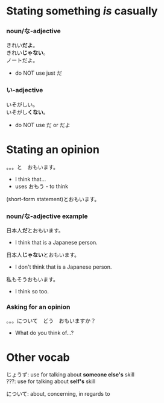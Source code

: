 # Stating something *is* casually
### noun/な-adjective
きれい**だよ**。  
きれい**じゃない**。  
ノートだよ。  
- do NOT use just だ
### い-adjective
いそがしい。  
いそがし**くない**。
- do NOT use だ or だよ
# Stating an opinion
。。。と　おもいます。
- I think that...
- uses おもう - to think

(short-form statement)とおもいます。
### noun/な-adjective example 
日本人**だ**とおもいます。
- I think that is a Japanese person.

日本人**じゃない**とおもいます。
- I don't think that is a Japanese person.

私もそうおもいます。
- I think so too.
### Asking for an opinion
。。。について　どう　おもいますか？
- What do you think of...?

# Other vocab
じょうず: use for talking about **someone else's** skill  
???: use for talking about **self's** skill

について: about, concerning, in regards to